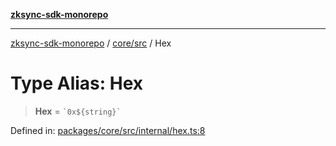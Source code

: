 [**zksync-sdk-monorepo**](../../../README.md)

***

[zksync-sdk-monorepo](../../../README.md) / [core/src](../README.md) / Hex

# Type Alias: Hex

> **Hex** = `` `0x${string}` ``

Defined in: [packages/core/src/internal/hex.ts:8](https://github.com/dutterbutter/zksync-sdk/blob/128d557933eb10f01edd78c0b3392137ca480daf/packages/core/src/internal/hex.ts#L8)
